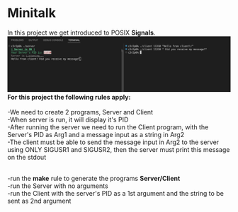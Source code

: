 # Minitalk
In this project we get introduced to POSIX **Signals**.<br />
![Screenshot](https://github.com/hhosri/Hive-Helsinki/blob/master/Minitalk/screenshot.png) <br />
**For this project the following rules apply:**<br /><br />
-We need to create 2 programs, Server and Client<br />
-When server is run, it will display it's PID<br />
-After running the server we need to run the Client program, with the Server's PID as Arg1 and a message input as a string in Arg2<br />
-The client must be able to send the message input in Arg2 to the server using ONLY SIGUSR1 and SIGUSR2, then the server must print this message on the stdout<br /><br />

-run the **make** rule to generate the programs **Server/Client**<br />
-run the Server with no arguments<br />
-run the Client with the server's PID as a 1st argument and the string to be sent as 2nd argument<br />

